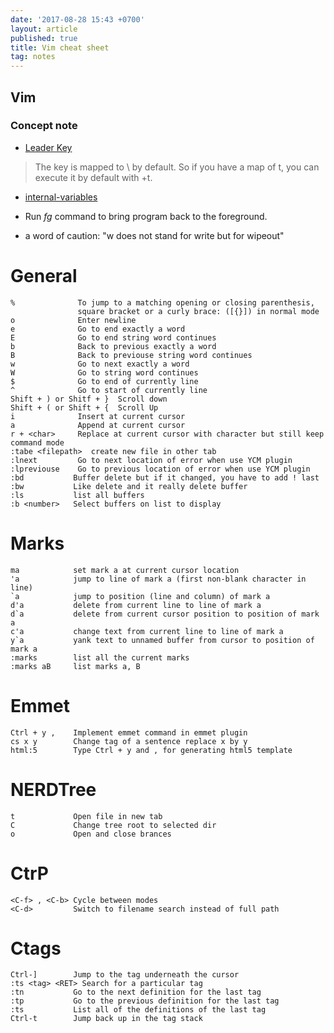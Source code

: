 ```yaml
---
date: '2017-08-28 15:43 +0700'
layout: article
published: true
title: Vim cheat sheet
tag: notes
---
```

## Vim

### Concept note

- [Leader Key](https://stackoverflow.com/questions/1764263/what-is-the-leader-in-a-vimrc-file)
> The <Leader> key is mapped to \ by default. So if you have a map of <Leader>t, you can execute it by default with \+t.

- [internal-variables](https://stackoverflow.com/questions/15685729/vim-what-is-the-difference-between-let-g-let-b-etc)

- Run *fg* command to bring program back to the foreground. 
- a word of caution: "w does not stand for write but for wipeout"

# General #
```
%              To jump to a matching opening or closing parenthesis, 
			   square bracket or a curly brace: ([{}]) in normal mode
o              Enter newline
e              Go to end exactly a word
E              Go to end string word continues
b              Back to previous exactly a word
B              Back to previouse string word continues
w              Go to next exactly a word
W              Go to string word continues
$              Go to end of currently line
^              Go to start of currently line
Shift + ) or Shitf + }  Scroll down
Shift + ( or Shift + {  Scroll Up
i              Insert at current cursor
a              Append at current cursor
r + <char>     Replace at current cursor with character but still keep command mode
:tabe <filepath>  create new file in other tab
:lnext         Go to next location of error when use YCM plugin
:lpreviouse    Go to previous location of error when use YCM plugin
:bd           Buffer delete but if it changed, you have to add ! last
:bw           Like delete and it really delete buffer
:ls           list all buffers
:b <number>   Select buffers on list to display
```

# Marks #
```
ma            set mark a at current cursor location
'a 	          jump to line of mark a (first non-blank character in line)
`a 	          jump to position (line and column) of mark a
d'a 	      delete from current line to line of mark a
d`a 	      delete from current cursor position to position of mark a
c'a 	      change text from current line to line of mark a
y`a 	      yank text to unnamed buffer from cursor to position of mark a
:marks 	      list all the current marks
:marks aB 	  list marks a, B
```

# Emmet #
```
Ctrl + y ,    Implement emmet command in emmet plugin
cs x y        Change tag of a sentence replace x by y 
html:5        Type Ctrl + y and , for generating html5 template
```

# NERDTree #
```
t             Open file in new tab
C             Change tree root to selected dir
o             Open and close brances
```

# CtrP #
```
<C-f> , <C-b> Cycle between modes
<C-d>         Switch to filename search instead of full path
```

# Ctags #
```
Ctrl-]        Jump to the tag underneath the cursor
:ts <tag> <RET> Search for a particular tag
:tn           Go to the next definition for the last tag
:tp           Go to the previous definition for the last tag
:ts           List all of the definitions of the last tag
Ctrl-t        Jump back up in the tag stack
```
